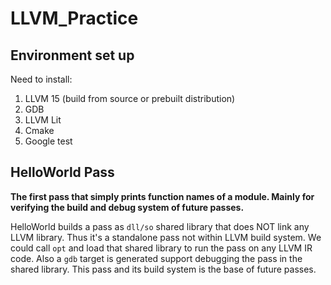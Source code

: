 # LLVM_Practice

## Environment set up
Need to install:
1. LLVM 15 (build from source or prebuilt distribution)
2. GDB
3. LLVM Lit
4. Cmake
5. Google test


## HelloWorld Pass
**The first pass that simply prints function names of a module. 
Mainly for verifying the build and debug system of future passes.**

HelloWorld builds a pass as `dll/so` shared library that does NOT link any LLVM library. Thus it's a standalone pass not within LLVM build system.
We could call `opt` and load that shared library to run the pass on any LLVM IR code.
Also a `gdb` target is generated support debugging the pass in the shared library.
This pass and its build system is the base of future passes.